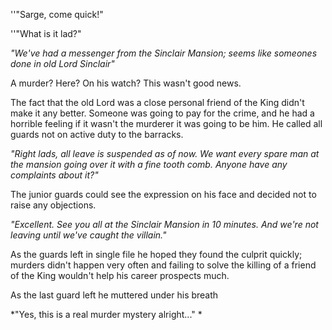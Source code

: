 ''"Sarge, come quick!"

''"What is it lad?"

*"We've had a messenger from the Sinclair Mansion; seems like someones done in old Lord Sinclair"*

A murder? Here? On his watch? This wasn't good news.

The fact that the old Lord was a close personal friend of the King didn't make it any better. Someone was going to pay for the crime, and he had a horrible feeling if it wasn't the murderer it was going to be him.
He called all guards not on active duty to the barracks.

*"Right lads, all leave is suspended as of now. We want every spare man at the mansion going over it with a fine tooth comb. Anyone have any complaints about it?"*

The junior guards could see the expression on his face and decided not to raise any objections.

*"Excellent. See you all at the Sinclair Mansion in 10 minutes. And we're not leaving until we've caught the villain."*

As the guards left in single file he hoped they found the culprit quickly; murders didn't happen very often and failing to solve the killing of a friend of the King wouldn't help his career prospects much.

As the last guard left he muttered under his breath

\*"Yes, this is a real murder mystery alright..." \*
